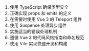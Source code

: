 1. 使用 TypeScript 确保类型安全
2. 正确实现 props 和 emits 的定义
3. 在需要时使用 Vue 3 的 Teleport 组件
4. 使用 Suspense 处理异步组件
5. 实施适当的错误处理机制
6. 遵循 Vue 3 的代码风格指南和命名规范
7. 使用 Vite 实现快速开发和构建
